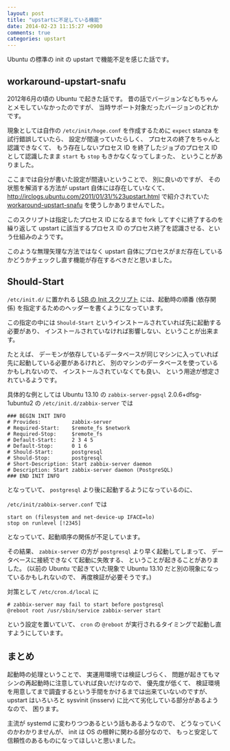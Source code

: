 ```yaml
---
layout: post
title: "upstartに不足している機能"
date: 2014-02-23 11:15:27 +0900
comments: true
categories: upstart
---
```

Ubuntu の標準の init の upstart で機能不足を感じた話です。

<!--more-->

## workaround-upstart-snafu

2012年6月の頃の Ubuntu で起きた話です。
昔の話でバージョンなどもちゃんとメモしていなかったのですが、
当時サポート対象だったバージョンのどれかです。

現象としては自作の `/etc/init/hoge.conf` を作成するために
`expect` stanza を試行錯誤していたら、
設定が間違っていたらしく、
プロセスの終了をちゃんと認識できなくて、
もう存在しないプロセス ID を終了したジョブのプロセス ID として認識したまま
`start` も `stop` もきかなくなってしまった、
ということがありました。

ここまでは自分が書いた設定が間違いということで、
別に良いのですが、
その状態を解消する方法が upstart 自体には存在していなくて、
http://irclogs.ubuntu.com/2011/01/31/%23upstart.html
で紹介されていた
[workaround-upstart-snafu](https://github.com/ion1/workaround-upstart-snafu)
を使うしかありませんでした。

このスクリプトは指定したプロセス ID になるまで fork してすぐに終了するのを繰り返して
upstart に該当するプロセス ID のプロセス終了を認識させる、という仕組みのようです。

このような無理矢理な方法ではなく upstart 自体にプロセスがまだ存在しているかどうかチェックし直す機能が存在するべきだと思いました。

## Should-Start

`/etc/init.d/` に置かれる
[LSB の Init スクリプト](https://wiki.debian.org/LSBInitScripts)
には、起動時の順番 (依存関係) を指定するためのヘッダーを書くようになっています。

この指定の中には `Should-Start` というインストールされていれば先に起動する必要があり、
インストールされていなければ影響しない、ということが出来ます。

たとえば、
デーモンが依存しているデータベースが同じマシンに入っていれば
先に起動している必要があるけれど、
別のマシンのデータベースを使っているかもしれないので、
インストールされていなくても良い、
という用途が想定されているようです。

具体的な例としては
Ubuntu 13.10 の
`zabbix-server-pgsql` 2.0.6+dfsg-1ubuntu2
の
`/etc/init.d/zabbix-server`
では

```
### BEGIN INIT INFO
# Provides:          zabbix-server
# Required-Start:    $remote_fs $network
# Required-Stop:     $remote_fs
# Default-Start:     2 3 4 5
# Default-Stop:      0 1 6
# Should-Start:      postgresql
# Should-Stop:       postgresql
# Short-Description: Start zabbix-server daemon
# Description: Start zabbix-server daemon (PostgreSQL)
### END INIT INFO
```

となっていて、
`postgresql` より後に起動するようになっているのに、

`/etc/init/zabbix-server.conf`
では

```
start on (filesystem and net-device-up IFACE=lo)
stop on runlevel [!2345]
```

となっていて、起動順序の関係が不足しています。

その結果、
`zabbix-server` の方が `postgresql` より早く起動してしまって、
データベースに接続できなくて起動に失敗する、
ということが起きることがありました。
(以前の Ubuntu で起きていた現象で Ubuntu 13.10 だと別の現象になっているかもしれないので、
再度検証が必要そうです。)

対策として
`/etc/cron.d/local`
に

```
# zabbix-server may fail to start before postgresql
@reboot root /usr/sbin/service zabbix-server start
```

という設定を置いていて、
`cron` の `@reboot` が実行されるタイミングで起動し直すようにしています。

## まとめ

起動時の処理ということで、
実運用環境では検証しづらく、
問題が起きてもマシンの再起動時に注意していれば良いだけなので、
優先度が低くて、
検証環境を用意してまで調査するという手間をかけるまでは出来ていないのですが、
upstart はいろいろと sysvinit (insserv) に比べて劣化している部分があるようなので、
困ります。

主流が systemd に変わりつつあるという話もあるようなので、
どうなっていくのかわかりませんが、
init は OS の根幹に関わる部分なので、
もっと安定して信頼性のあるものになってほしいと思いました。
